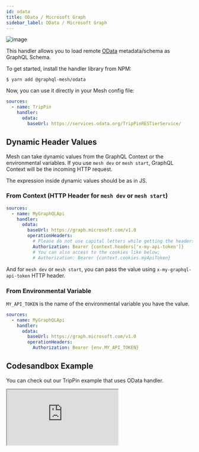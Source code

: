 ```yaml
---
id: odata
title: OData / Microsoft Graph
sidebar_label: OData / Microsoft Graph
---
```

![image](https://user-images.githubusercontent.com/20847995/79219762-87947a80-7e5b-11ea-903d-ba159935fa17.png)

This handler allows you to load remote [OData](https://www.odata.org/) metadata/schema as GraphQL Schema.

To get started, install the handler library from NPM:

```
$ yarn add @graphql-mesh/odata
```

Now, you can use it directly in your Mesh config file:

```yml
sources:
  - name: TripPin
    handler:
      odata:
        baseUrl: https://services.odata.org/TripPinRESTierService/
```
## Dynamic Header Values

Mesh can take dynamic values from the GraphQL Context or the environmental variables. If you use `mesh dev` or `mesh start`, GraphQL Context will be the incoming HTTP request.

The expression inside dynamic values should be as in JS.

### From Context (HTTP Header for `mesh dev` or `mesh start`)

```yml
sources:
  - name: MyGraphQLApi
    handler:
      odata:
        baseUrl: https://graph.microsoft.com/v1.0
        operationHeaders:
          # Please do not use capital letters while getting the headers
          Authorization: Bearer {context.headers['x-my-api-token']}
          # You can also access to the cookies like below;
          # Authorization: Bearer {context.cookies.myApiToken}
```

And for `mesh dev` or `mesh start`, you can pass the value using `x-my-graphql-api-token` HTTP header.

### From Environmental Variable

`MY_API_TOKEN` is the name of the environmental variable you have the value.

```yml
sources:
  - name: MyGraphQLApi
    handler:
      odata:
        baseUrl: https://graph.microsoft.com/v1.0
        operationHeaders:
          Authorization: Bearer {env.MY_API_TOKEN}
```

## Codesandbox Example

You can check out our TripPin example that uses OData handler.

<iframe
     src="https://codesandbox.io/embed/github/Urigo/graphql-mesh/tree/master/examples/odata-trippin?fontsize=14&hidenavigation=1&theme=dark&module=%2F.meshrc.yml"
     style={{width:"100%", height:"500px", border:"0", borderRadius: "4px", overflow:"hidden"}}
     title="odata-trippin-example"
     allow="geolocation; microphone; camera; midi; vr; accelerometer; gyroscope; payment; ambient-light-sensor; encrypted-media; usb"
     sandbox="allow-modals allow-forms allow-popups allow-scripts allow-same-origin"/>

## Config API Reference

{@import ../generated-markdown/ODataHandler.generated.md}
